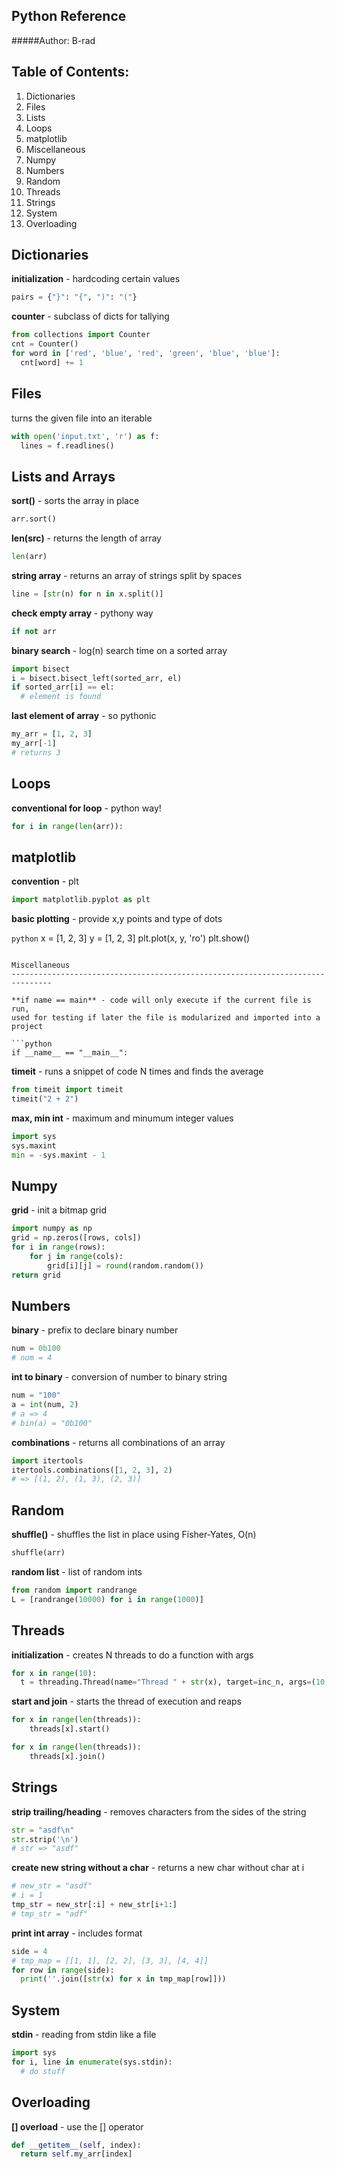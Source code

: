Python Reference
-------------------------------------------------------------------------------

#####Author: B-rad

Table of Contents:
-------------------------------------------------------------------------------

1. Dictionaries
2. Files
3. Lists
4. Loops
5. matplotlib
6. Miscellaneous
7. Numpy
8. Numbers
9. Random
10. Threads
11. Strings
12. System
13. Overloading

Dictionaries
-------------------------------------------------------------------------------

**initialization** - hardcoding certain values

```python
pairs = {"}": "{", ")": "("}
```

**counter** - subclass of dicts for tallying

```python
from collections import Counter
cnt = Counter()
for word in ['red', 'blue', 'red', 'green', 'blue', 'blue']:
  cnt[word] += 1
```

Files
-------------------------------------------------------------------------------

turns the given file into an iterable

```python
with open('input.txt', 'r') as f:
  lines = f.readlines()
```

Lists and Arrays
-------------------------------------------------------------------------------

**sort()** - sorts the array in place

```python
arr.sort()
```

**len(src)** - returns the length of array

```python
len(arr)
```

**string array** - returns an array of strings split by spaces 

```python
line = [str(n) for n in x.split()]
```

**check empty array** - pythony way

```python
if not arr
```

**binary search** - log(n) search time on a sorted array

```python
import bisect
i = bisect.bisect_left(sorted_arr, el)
if sorted_arr[i] == el:
  # element is found
```

**last element of array** - so pythonic

```python
my_arr = [1, 2, 3]
my_arr[-1]
# returns 3
```

Loops
-------------------------------------------------------------------------------

**conventional for loop** - python way!

```python
for i in range(len(arr)):
```

matplotlib
-------------------------------------------------------------------------------

**convention** - plt

```python
import matplotlib.pyplot as plt
```

**basic plotting** - provide x,y points and type of dots

```python```
x = [1, 2, 3]
y = [1, 2, 3]
plt.plot(x, y, 'ro')
plt.show()
```

Miscellaneous
-------------------------------------------------------------------------------

**if name == main** - code will only execute if the current file is run,
used for testing if later the file is modularized and imported into a project
  
```python
if __name__ == "__main__":
```

**timeit** - runs a snippet of code N times and finds the average

```python
from timeit import timeit
timeit("2 + 2")
```

**max, min int** - maximum and minumum integer values

```python
import sys
sys.maxint
min = -sys.maxint - 1
```

Numpy
-------------------------------------------------------------------------------

**grid** - init a bitmap grid

```python
import numpy as np
grid = np.zeros([rows, cols])
for i in range(rows):
    for j in range(cols):
        grid[i][j] = round(random.random())
return grid
```

Numbers
-------------------------------------------------------------------------------

**binary** - prefix to declare binary number

```python
num = 0b100
# num = 4
```

**int to binary** - conversion of number to binary string

```python
num = "100"
a = int(num, 2)
# a => 4
# bin(a) = "0b100"

```

**combinations** - returns all combinations of an array

```python
import itertools
itertools.combinations([1, 2, 3], 2)
# => [(1, 2), (1, 3), (2, 3)]
```

Random
-------------------------------------------------------------------------------

**shuffle()** - shuffles the list in place using Fisher-Yates, O(n)

```python
shuffle(arr)
```

**random list** - list of random ints

```python
from random import randrange
L = [randrange(10000) for i in range(1000)]
```

Threads
-------------------------------------------------------------------------------

**initialization** - creates N threads to do a function with args

```python
for x in range(10):
  t = threading.Thread(name="Thread " + str(x), target=inc_n, args=(10,))
```

**start and join** - starts the thread of execution and reaps

```python
for x in range(len(threads)):
    threads[x].start()

for x in range(len(threads)):
    threads[x].join()
```

Strings
-------------------------------------------------------------------------------

**strip trailing/heading** - removes characters from the sides of the string

```python
str = "asdf\n"
str.strip('\n')
# str => "asdf"
```

**create new string without a char** - returns a new char without char at i

```python
# new_str = "asdf"
# i = 1
tmp_str = new_str[:i] + new_str[i+1:]
# tmp_str = "adf"
```

**print int array** - includes format

```python
side = 4
# tmp_map = [[1, 1], [2, 2], [3, 3], [4, 4]]
for row in range(side):
  print(''.join([str(x) for x in tmp_map[row]]))
```


System
-------------------------------------------------------------------------------

**stdin** - reading from stdin like a file

```python
import sys
for i, line in enumerate(sys.stdin):
  # do stuff
```

Overloading
-------------------------------------------------------------------------------

**[] overload** - use the [] operator

```python
def __getitem__(self, index):
  return self.my_arr[index]
```
